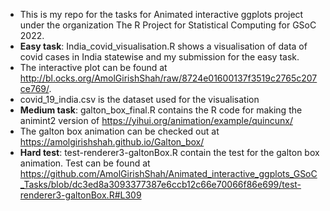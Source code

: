 * This is my repo for the tasks for Animated interactive ggplots project under the organization The R Project for Statistical Computing for GSoC 2022. 
* **Easy task**: India_covid_visualisation.R shows a visualisation of data of covid cases in India statewise and my submission for the easy task. 
* The interactive plot can be found at http://bl.ocks.org/AmolGirishShah/raw/8724e01600137f3519c2765c207ce769/.
* covid_19_india.csv is the dataset used for the visualisation
* **Medium task**: galton_box_final.R contains the R code for making the animint2 version of https://yihui.org/animation/example/quincunx/
* The galton box animation can be checked out at https://amolgirishshah.github.io/Galton_box/
* **Hard test**: test-renderer3-galtonBox.R contain the test for the galton box animation. Test can be found at https://github.com/AmolGirishShah/Animated_interactive_ggplots_GSoC_Tasks/blob/dc3ed8a3093377387e6ccb12c66e70066f86e699/test-renderer3-galtonBox.R#L309
